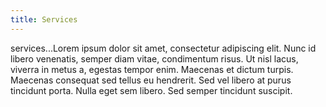 ```yaml
---
title: Services
---
```


services...Lorem ipsum dolor sit amet, consectetur adipiscing elit. Nunc id libero venenatis, semper diam vitae, condimentum risus. Ut nisl lacus, viverra in metus a, egestas tempor enim. Maecenas et dictum turpis. Maecenas consequat sed tellus eu hendrerit. Sed vel libero at purus tincidunt porta. Nulla eget sem libero. Sed semper tincidunt suscipit.


